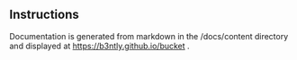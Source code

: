 ## Instructions 

Documentation is generated from markdown in the /docs/content directory and
displayed at https://b3ntly.github.io/bucket .